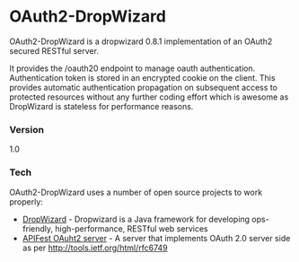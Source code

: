 # OAuth2-DropWizard

OAuth2-DropWizard is a dropwizard 0.8.1 implementation of an OAuth2 secured RESTful server.

It provides the /oauth20 endpoint to manage oauth authentication. Authentication token is stored in an encrypted cookie on the client. This provides automatic authentication propagation on subsequent access to protected resources without any further coding effort which is awesome as DropWizard is stateless for performance reasons.

### Version
1.0

### Tech

OAuth2-DropWizard uses a number of open source projects to work properly:

* [DropWizard] - Dropwizard is a Java framework for developing ops-friendly, high-performance, RESTful web services
* [APIFest OAuht2 server] - A server that implements OAuth 2.0 server side as per http://tools.ietf.org/html/rfc6749

[DropWizard]:http://www.dropwizard.io/
[APIFest OAuht2 server]:https://github.com/edeoliveira/apifest-oauth20